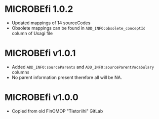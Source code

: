 # MICROBEfi 1.0.2

- Updated mappings of 14 sourceCodes
- Obsolete mappings can be found in `ADD_INFO:obsolete_conceptId` column of Usagi file

# MICROBEfi v1.0.1

- Added `ADD_INFO:sourceParents` and `ADD_INFO:sourceParentVocabulary` columns
- No parent information present therefore all will be NA.

# MICROBEfi v1.0.0

- Copied from old FinOMOP "Tietoriihi" GitLab
